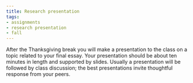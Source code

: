 ```yaml
---
title: Research presentation
tags:
- assignments
- research presentation
- fall
---
```


After the Thanksgiving break you will make a presentation to the class on a topic related to your final essay.
Your presentation should be about ten minutes in length and supported by slides.
Usually a presentation will be followed by class discussion;
the best presentations invite thoughtful response from your peers.
